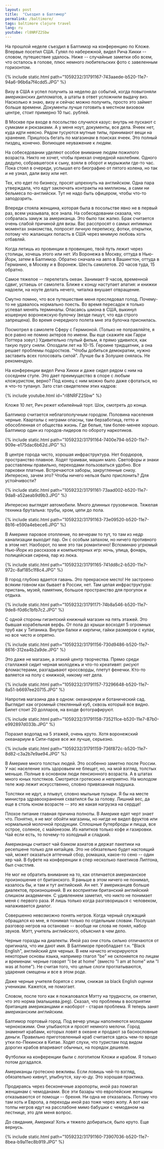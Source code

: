 ```yaml
---
layout: post
title:  "Съездил в Балтимор"
permalink: /baltimore/
tags: baltimore clojure travel
lang: ru
youtube: rl8NRFZ2Sbw
---
```


На прошлой неделе съездил в Балтимор на конференцию по Кложе. Впервые посетил
США. Гулял по набережной, видел Рича Хикки -- словом, путешествие удалось. Ниже
-- случайные заметки обо всем, что осталось в голове, плюс немного любительских
фото с завеленным горизонтом.

{% include static.html path="1059232/31791167-743aaede-b520-11e7-94a6-96b6a7f4cdd5.JPG" %}

Визу в США я успел получить за неделю до событий, когда повыгоняли американских
дипломатов, а штаты в ответ усложнили выдачу виз. Насколько я знаю, визу и
сейчас можно получить, просто это займет больше времени. Документы лучше
готовить в местном визовом центре, стоит примерно 10 тыс. рублей.

В Москве при входе в посольство случился казус: внутрь не пускают с сумками и
рюкзаками. А у меня ноут, документы, все дела. Ячеек нет, куда идти
неясно. Рядом тусуются мутные типы, принимают вещи на хранение. Пришлось бегать
по магазинам в поисках ячеек. Это полный пиздец, конечно. Вопиющее неуважение к
людям.

На собеседовании уделяют особое внимание людям пожилого возраста. Никто не
хочет, чтобы приехал очередной нахлебник. Одного дедулю, собравшегося к сыну,
взяли в оборот и мурыжили где-то час. Пока стоял в очереди, услышал его
биографию от пятого колена, но так и не узнал, дали визу или нет.

Тех, кто едет по бизнесу, просят шпрехнуть на английском. Одна пара утверждала,
что едут заключать контракты на миллионы, а сами ни бельмеса по-английски. Тут
не надо быть офицером, чтобы что-то заподозрить.

Впереди стояла женщина, которая была в посольстве явно не в первый раз, всем
указывала, все знала. На собеседовании сказала, что собралась замуж за
американца. Это было так жалко. Брак считается очень слабой причиной для
визы. Вас расспросят о самых интимных моментах знакомства, попросят личную
переписку, фотки, открытки, потому что жалающих попасть в США через мнимую
любовь хоть отбавляй.

Когда летишь из провинции в провинцию, твой путь лежит через столицы, хочешь
этого или нет. Из Воронежа в Москву, оттуда в Нью-Йорк, затем в
Балтимор. Обратно сначала на авто в Вашингтон, оттуда в Германию, в Москву и в
Воронеж. Шесть самолетов. 20 часов туда, 15 обратно.

Самое тяжелое -- перелетать океан. Занимает 9 часов, временной сдвиг, устаешь от
самолета. Ближе к концу наступает апатия: и книжки надоели, на ноуте делать
нечего, читалка внушает отвращение.

Смутно помню, что все путешествие меня преследовал голод. Почему-то не удавалось
нормально поесть. Во время пересадок я только успевал менять терминалы. Опасаясь
шмона в США, выкинул кошерную воронежскую булочку (везде пишут, что еда строго
запрещена). Во время очередного полета мне эта булочка приснилась.

Посмотрел в самолете Сферу с Гермионой. (Только не поправляйте, я все равно не
помню актеров по имени. Вы еще скажите как Гарри Поттера зовут.) Удивительно
глупый фильм, я прямо удивился, как такую пургу сняли. Опоздали лет на
10-15. Героине тридцатник, а она решает проблемы подростков. "Чтобы добиться
демократии, нужно заставить всех голосовать силой". Лучше бы в Золушке
снялась. Не рекомендую.

На конференции видел Рича Хикки и даже сидел рядом с ним на соседнем стуле. Это
дает преимущество в споре с любым кложуристом, верно? Под конец с ним можно было
даже сфотаться, но я что-то тупанул. Зато стал свидетелем этих кадров:

{% include youtube.html id="rl8NRFZ2Sbw" %}

Кложе 10 лет, Рич режет юбилейный торт. Шок, смотреть до конца.

Балтимор считается неблагополучным городом. Половина населения черные. Кварталы
с неграми опасны, там берзаботица, гетто и обособленная от общества жизнь. Где
белые, там более-менее хорошо. Балтимор один из городов-лидеров по обороту
наркотиков.

{% include static.html path="1059232/31791164-7400e794-b520-11e7-909e-e175dac6b62d.JPG" %}

В центре города чисто, хорошая инфраструктура. Нет бордюров, пространство
плавное. Ходят трамваи, машин мало. Светофоры и знаки расставлены правильно,
переходами пользоваться удобно. Все парковки платные. Встречаются заборы,
закругленные снизу. Интересно, зачем это? Чтобы ничего нельзя было прислонить?
Для устойчивости?

{% include static.html path="1059232/31791161-73aad002-b520-11e7-9da8-a52aeab9d9b3.JPG" %}

Интересно выглядят автомобили. Много длинных грузовичков. Тяжелая техника
брутальна: трубы, хром, цепи до пола.

{% include static.html path="1059232/31791163-73e09520-b520-11e7-8b16-e590a4ebece6.JPG" %}

В Америке паровое отопление, по вечерам то тут, то там из недр канализации
выходит пар. Он с особым запахом, но ничего противного в этом нет. Наоборот, по
мне это так романтично! Вспоминаю угрюмый Нью-Йорк из рассказов и компьютерных
игр: ночь, улица, фонарь, полицейская сирена, пар из люка.

{% include static.html path="1059232/31791165-741dd8c2-b520-11e7-972c-8af185c1f8c4.JPG" %}

В город глубоко вдается гавань. Это прекрасное место! Не застроено всяким говном
как бывает в России, нет. Там целая инфраструктура: пристань, музей, памятник,
большое пространство для прогулок и отдыха.

{% include static.html path="1059232/31791171-74b8a546-b520-11e7-9de8-f0d6c1bfb7c2.JPG" %}

С одной стороны гигантский книжный магазин на пять этажей. Это бывшая
корабельная верфь. От пола до крыши восходят 5 огромных труб как у
Титаника. Внутри балки и кирпичи, гайки размером с кулак, но все чисто и
опрятно.

{% include static.html path="1059232/31791156-730d9486-b520-11e7-8616-312ea4b2a9de.JPG" %}

Это даже не магазин, а этакий центр творчества. Прямо среди сталлажей
сидит черная молодежь и что-то креативят: рисуют фломастерами, разгадывают
кроссворды, плетут фенечки. Кто-то валяется на полу с книжкой, никому нет дела.

{% include static.html path="1059232/31791157-73296648-b520-11e7-8a51-b6697ee20715.JPG" %}

Напротив магазина два в одном: океанариум и ботанический сад. Выглядит как
огромный стеклянный куб, сквозь который все видно. Билет стоит 20 долларов, на
входе фотографируют.

{% include static.html path="1059232/31791158-735211ce-b520-11e7-87b0-e992897d033b.JPG" %}

Поразил водопад на 5 этажей, очень круто. Хотя воронежский океанариум в
Сити-парке все же лучше, серьезно.

{% include static.html path="1059232/31791159-736f872c-b520-11e7-8d82-c3a2b7e9ae94.JPG" %}

В Америке много толстых людей. Это особенно заметно после России. У нас
население хоть здоровьем не блещет, но, на мой взгляд, толстых меньше. Полные в
основном люди пенсионного возраста. А в штатах много юных толстяков. Смотрится
гротескно и неприятно. На молодом теле жир лежит искусственно, словно
привязанная подушка.

Толстяки не идут, а плывут, словно мыльные пузыри. Я бы на месте министра
здравоохранения схватился бы за голову. Лишний вес, да еще в столь юном возрасте
-- это же какая нагрузка на сердце!

Плохое питание главная причина полноты. В Америке едят черт знает что. Понятно,
я не мог обойти магазины, но нигде не видел фруктов или нормальной молочной
продукции. Сплошные бутерброды и пицца, все острое, соленое, с майонезом. Из
напитков только кофе и газировки.  Чай если есть, то почему-то холодный и
сладкий.

Американцы считают чай бзиком азиатов и держат пакетики на ресепшене только для
китайцев. Это не обязательно будет настоящий чай, может оказаться аптечный сбор,
ромашка, какое-то сено -- один хер чай. В буфете на конференции я спер несколько
пакетиков Липтона, был счастлив.

Не мог не обратить внимание на то, как отличается американское произношение от
британского. Я раньше в этом ничего не понимал, казалось бы, и там и тут
английский. Ан нет. У американцев больше диалектов, произношений. В их
восприятии британский английский слишком академичен. С удивлением заметил, что
никто не понимает меня с первого раза. И лишь только когда разговоришься с
человеком, налаживается диалог.

Совершенно невозможно понять негров. Когда черный служащий обращался ко мне, я
понимал только по отдельным словам. Послушал разговор негров на остановке --
вообще ни слова не понял, набор звуков. Мэтт, учитель английского, объяснил в
чем дело.

Черные горазды на диалекты. Иной раз они столь сильно отличаются от оригинала,
что им дают имя. В Балтиморе преобладает т.н. "Black English", английский для
черных. В нем начисто игнорируются некоторые основы языка, например глагол "be"
не склоняется по лицам и временам: черные говорят "I be at home" (вместо "I am
at home" или "I was at home"). Не считая того, что целые слоги проглатываются,
ударения смещены и все в этом роде.

Даже черные учителя борятся с этим, снижая за black English оценки
ученикам. Кажется, не помогает.

Словом, после того как я пожаловался Мэтту на трудности, он ответил, что это
норма (малышева.jpeg). Сказал, что проблемы в восприятии британцев американцами
и наоборот - старая проблема. Я теперь занят американским английским.

Балтимор портовый город. Под вечер улицы наполняются молодыми чернокожими. Они
улыбаются и просят немного мелочи. Город знаменит крабами, которых ловят в
океане и продают за баснословные деньги. Правильно приготовленный краб считается
здесь чем-то вроде утки по-Пекински в Китае. Ходят слухи, что туристам под видом
дорогих крабов впаривают обычных, на порядок дешевле.

Футболки на конференции были с логотипом Кложи и крабом. Я только потом
догадался.

Американцы гротескно вежливы. Если ловишь чей-то взгляд, обязательно кивнут,
улыбнутся, хау-ю-ду. Это хорошая практика.

Продираясь через бесконечные аэропорты, иной раз помогал женщинам с
чемоданами. Все эти базары что европейские женщины отказываются от помощи --
брехня. Ни одна не отказалась. Потому что там хоть и Европа, а переходы иной раз
тоже через жопу. А вот как толпы негров идут на расслабоне мимо бабушки с
чемоданом на лестнице, это для меня вопрос.

До свидания, Америка! Хоть и тяжело добираться, было круто. Еще вернусь.

{% include static.html path="1059232/31791160-73907036-b520-11e7-8bea-b9a11ec8b919.JPG" %}

